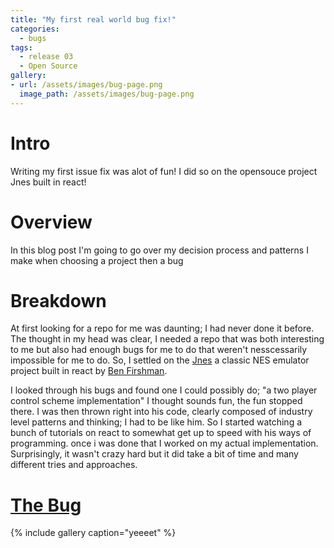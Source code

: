 ```yaml
---
title: "My first real world bug fix!"
categories:
  - bugs
tags:
  - release 03
  - Open Source
gallery:
- url: /assets/images/bug-page.png
  image_path: /assets/images/bug-page.png
---
```


# Intro

Writing my first issue fix was alot of fun! I did so on the opensouce project Jnes built in react!

# Overview

In this blog post I'm going to go over my decision process and patterns I make when choosing a project then a bug

# Breakdown

At first looking for a repo for me was daunting; I had never done it before. The thought in my head was clear, I needed a repo that was both interesting to me but also had enough bugs for me to do that weren't nesscessarily impossible for me to do. So, I settled on the [Jnes](https://github.com/bfirsh/jsnes) a classic NES emulator project built in react by [Ben Firshman](https://github.com/bfirsh).

I looked through his bugs and found one I could possibly do; "a two player control scheme implementation" I thought sounds fun, the fun stopped there. I was then thrown right into his code, clearly composed of industry level patterns and thinking; I had to be like him. So I started watching a bunch of tutorials on react to somewhat get up to speed with his ways of programming. once i was done that I worked on my actual implementation. Surprisingly, it wasn't crazy hard but it did take a bit of time and many different tries and approaches.

# [The Bug](https://github.com/bfirsh/jsnes-web/issues/65)

{% include gallery caption="yeeeet" %}

